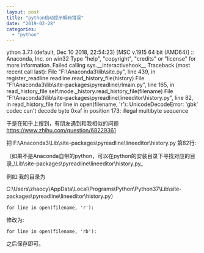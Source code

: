 ```yaml
---
layout: post
title: "python启动提示解码错误"
date: "2019-02-28"
categories: 
  - "python"
---
```


ython 3.7.1 (default, Dec 10 2018, 22:54:23) \[MSC v.1915 64 bit (AMD64)\] :: Anaconda, Inc. on win32 Type "help", "copyright", "credits" or "license" for more information. Failed calling sys.\_\_interactivehook\_\_ Traceback (most recent call last): File "F:\\Anaconda3\\lib\\site.py", line 439, in register\_readline readline.read\_history\_file(history) File "F:\\Anaconda3\\lib\\site-packages\\pyreadline\\rlmain.py", line 165, in read\_history\_file self.mode.\_history.read\_history\_file(filename) File "F:\\Anaconda3\\lib\\site-packages\\pyreadline\\lineeditor\\history.py", line 82, in read\_history\_file for line in open(filename, 'r'): UnicodeDecodeError: 'gbk' codec can't decode byte 0xaf in position 173: illegal multibyte sequence

于是在知乎上搜到，有朋友遇到和我相似的问题 https://www.zhihu.com/question/68229361

把 F:\\Anaconda3\\Lib\\site-packages\\pyreadline\\lineeditor\\history.py 第82行:

（如果不是Anaconda自带的python，可以在python的安装目录下寻找对应的目录_\\Lib\\site-packages\\pyreadline\\lineeditor\\history.py_

例如:我的目录为

C:\\Users\\zhaocy\\AppData\\Local\\Programs\\Python\\Python37\\Lib\\site-packages\\pyreadline\\lineeditor\\history.py）

```
for line in open(filename, 'r'):
```

修改为:

```
for line in open(filename, 'rb'):
```

之后保存即可。
